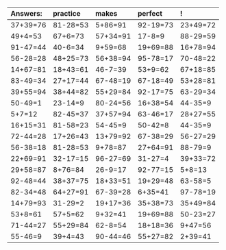 | Answers: | practice | makes | perfect | ! |
| :--- | :--- | :--- | :--- | :--- |
| 37+39=76 | 81-28=53 | 5+86=91 | 92-19=73 | 23+49=72 | 
| 49+4=53 | 67+6=73 | 57+34=91 | 17-8=9 | 88-29=59 | 
| 91-47=44 | 40-6=34 | 9+59=68 | 19+69=88 | 16+78=94 | 
| 56-28=28 | 48+25=73 | 56+38=94 | 95-78=17 | 70-48=22 | 
| 14+67=81 | 18+43=61 | 46-7=39 | 53+9=62 | 67+18=85 | 
| 83-49=34 | 27+17=44 | 67-48=19 | 67-18=49 | 53+28=81 | 
| 39+55=94 | 38+44=82 | 55+29=84 | 92-17=75 | 63-29=34 | 
| 50-49=1 | 23-14=9 | 80-24=56 | 16+38=54 | 44-35=9 | 
| 5+7=12 | 82-45=37 | 37+57=94 | 63-46=17 | 28+27=55 | 
| 16+15=31 | 81-58=23 | 54-45=9 | 50-42=8 | 44-35=9 | 
| 72-44=28 | 17+26=43 | 13+79=92 | 67-38=29 | 56-27=29 | 
| 56-38=18 | 81-28=53 | 9+78=87 | 27+64=91 | 88-79=9 | 
| 22+69=91 | 32-17=15 | 96-27=69 | 31-27=4 | 39+33=72 | 
| 29+58=87 | 8+76=84 | 26-9=17 | 92-77=15 | 5+8=13 | 
| 92-48=44 | 38+37=75 | 18+33=51 | 19+29=48 | 63-58=5 | 
| 82-34=48 | 64+27=91 | 67-39=28 | 6+35=41 | 97-78=19 | 
| 14+79=93 | 31-29=2 | 19+17=36 | 35+38=73 | 35+49=84 | 
| 53+8=61 | 57+5=62 | 9+32=41 | 19+69=88 | 50-23=27 | 
| 71-44=27 | 55+29=84 | 62-8=54 | 18+18=36 | 9+47=56 | 
| 55-46=9 | 39+4=43 | 90-44=46 | 55+27=82 | 2+39=41 | 
